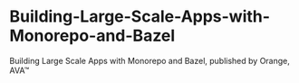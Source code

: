 # Building-Large-Scale-Apps-with-Monorepo-and-Bazel
Building Large Scale Apps with Monorepo and Bazel, published by Orange, AVA™
